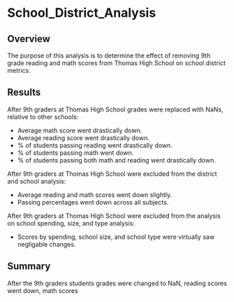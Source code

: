 # School_District_Analysis

## Overview

The purpose of this analysis is to determine the effect of removing 9th grade reading and math scores from Thomas High School on school district metrics.

## Results

After 9th graders at Thomas High School grades were replaced with NaNs, relative to other schools:
- Average math score went drastically down.
- Average reading score went drastically down.
- % of students passing reading went drastically down.
- % of students passing math went down.
- % of students passing both math and reading went drastically down.

After 9th graders at Thomas High School were excluded from the district and school analysis:
- Average reading and math scores went down slightly.
- Passing percentages went down across all subjects.

After 9th graders at Thomas High School were excluded from the analysis on school spending, size, and type analysis:
- Scores by spending, school size, and school type were virtually saw negligable changes.

## Summary

After the 9th graders students grades were changed to NaN, reading scores went down, math scores 
